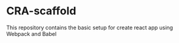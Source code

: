 # CRA-scaffold
This repository contains the basic setup for create react app using Webpack and Babel
